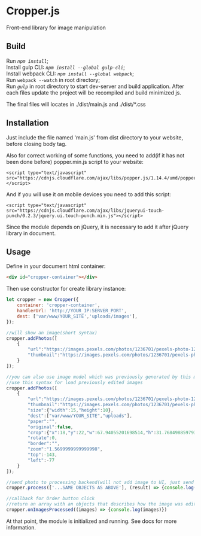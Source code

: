 # Cropper.js
Front-end library for image manipulation

## Build
Run _`npm install`_;  
Install gulp CLI: _`npm install --global gulp-cli`_;  
Install webpack CLI: _`npm install --global webpack`_;  
Run `webpack --watch` in root directory;  
Run _`gulp`_ in root directory to start dev-server and build application.
After each files update the project will be recompiled and build minimized js.

The final files will locates in ./dist/main.js and ./dist/*.css


## Installation
Just include the file named 'main.js' from dist directory to your website, before closing body tag.

Also for correct working of some functions, you need to add(if it has not been done before) popper.min.js script to your website:
````
<script type="text/javascript" src="https://cdnjs.cloudflare.com/ajax/libs/popper.js/1.14.4/umd/popper.min.js"></script>
````

And if you will use it on mobile devices you need to add this script:
````
<script type="text/javascript" src="https://cdnjs.cloudflare.com/ajax/libs/jqueryui-touch-punch/0.2.3/jquery.ui.touch-punch.min.js"></script>
````

Since the module depends on jQuery, it is necessary to add it after jQuery library in document.

## Usage
Define in your document html container:
```html
<div id="cropper-container"></div>
```

Then use constructor for create library instance:

```javascript
let cropper = new Cropper({
    container: 'cropper-container',
    handlerUrl: 'http://YOUR_IP:SERVER_PORT',
    dest: ['var/www/YOUR_SITE','uploads/images'],
});

//will show an image(short syntax)
cropper.addPhotos([
    {
        "url":"https://images.pexels.com/photos/1236701/pexels-photo-1236701.jpeg",
        "thumbnail":"https://images.pexels.com/photos/1236701/pexels-photo-1236701.jpeg"
    }
]);

//you can also use image model which was previously generated by this module
//use this syntax for load previously edited images
cropper.addPhotos([
    {
        "url":"https://images.pexels.com/photos/1236701/pexels-photo-1236701.jpeg",
        "thumbnail":"https://images.pexels.com/photos/1236701/pexels-photo-1236701.jpeg",
        "size":{"width":15,"height":10},
        "dest":["var/www/YOUR_SITE","uploads"],
        "paper":"",
        "original":false,
        "crop":{"x":18,"y":22,"w":67.94055201698514,"h":31.768498859793976},
        "rotate":0,
        "border":"",
        "zoom":"1.5699999999999998",
        "top":-143,
        "left":-77
    }
]);

//send photo to processing backend(will not add image to UI, just send to backend)
cropper.process(['...SAME OBJECTS AS ABOVE'], (result) => {console.log(result)});

//callback for Order button click
//return an array with an objects that describes how the image was edited(see object sample above)
cropper.onImagesProcessed((images) => {console.log(images)})
```

At that point, the module is initialized and running.
See docs for more information.
